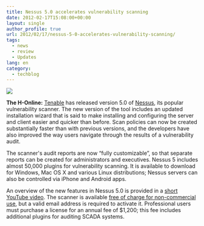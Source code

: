 ```yaml
---
title: Nessus 5.0 accelerates vulnerability scanning
date: 2012-02-17T15:08:00+00:00
layout: single
author_profile: true
url: 2012/02/17/nessus-5-0-accelerates-vulnerability-scanning/
tags:
  - news
  - review
  - Updates
lang: en
category: 
  - techblog
---
```

![](http://lh6.ggpht.com/-4LD4vl0sTyo/Tz5mbAoTDBI/AAAAAAAAE20/VpnkuAhKQEg/s1600-h/Nessus_logo%25255B1%25255D.jpg)

**The H-Online:** [Tenable](http://www.tenable.com/) has released version 5.0 of [Nessus](http://www.tenable.com/products/nessus/), its popular vulnerability scanner. The new version of the tool includes an updated installation wizard that is said to make installing and configuring the server and client easier and quicker than before. Scan policies can now be created substantially faster than with previous versions, and the developers have also improved the way users navigate through the results of a vulnerability audit. 

The scanner's audit reports are now “fully customizable”, so that separate reports can be created for administrators and executives. Nessus 5 includes almost 50,000 plugins for vulnerability scanning. It is available to download for Windows, Mac OS X and various Linux distributions; Nessus servers can also be controlled via iPhone and Android apps. 

An overview of the new features in Nessus 5.0 is provided in a [short YouTube video](http://www.youtube.com/watch?v=BVKpmuZT26s&hd=1). The scanner is available [free of charge for non-commercial use](http://www.tenable.com/products/nessus/nessus-faq#anchor68), but a valid email address is required to activate it. Professional users must purchase a license for an annual fee of $1,200; this fee includes additional plugins for auditing SCADA systems.